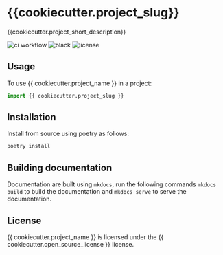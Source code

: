 # {{cookiecutter.project_slug}}
{{cookiecutter.project_short_description}}

![ci workflow](https://github.com/{{cookiecutter.github_username}}/{{cookiecutter.project_slug}}/actions/workflows/ci.yml/badge.svg)
![black](https://img.shields.io/badge/code%20style-black-black)
![license](https://img.shields.io/badge/license-{{cookiecutter.open_source_license}}-blue)

## Usage
To use {{ cookiecutter.project_name }} in a project:
``` python
import {{ cookiecutter.project_slug }}
```

## Installation
Install from source using poetry as follows:
``` sh
poetry install
```

## Building documentation
Documentation are built using `mkdocs`, run the following commands `mkdocs build` to build the documentation and
`mkdocs serve` to serve the documentation.

## License
{{ cookiecutter.project_name }} is licensed under the {{ cookiecutter.open_source_license }} license.

